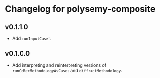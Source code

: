 # Changelog for polysemy-composite

## v0.1.1.0

* Add `runInputCase'`.

## v0.1.0.0

* Add interpreting and reinterpreting versions of `runCoRecMethodologyAsCases` and `diffractMethodology`.
